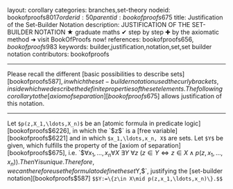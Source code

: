 layout: corollary
categories: branches,set-theory
nodeid: bookofproofs$8017
orderid: 50
parentid: bookofproofs$675
title: Justification of the Set-Builder Notation
description: JUSTIFICATION OF THE SET-BUILDER NOTATION ★ graduate maths ✔ step by step ✚ by the axiomatic method ➜ visit BookOfProofs now!
references: bookofproofs$656,bookofproofs$983
keywords: builder,justification,notation,set,set builder notation
contributors: bookofproofs

---
Please recall the different [basic possibilities to describe sets][bookofproofs$587], in which the set-builder notation used the curly brackets, inside which we describe the definite properties of the set elements. The following corollary to the [axiom of separation][bookofproofs$675] allows justification of this notation.

---

Let `$p(z,X_1,\ldots,X_n)$` be an [atomic formula in predicate logic][bookofproofs$6226], in which the `$z$` is a [free variable][bookofproofs$6221] and in which `$x_1,\ldots,x_n, X$` are sets. Let `$Y$` be given, which fulfills the property of the [axiom of separation][bookofproofs$675], i.e. `$$\forall x_1,\ldots,x_n \forall X~\exists Y~\forall z~(z\in Y \Leftrightarrow z\in X\wedge p(z,x_1,\ldots,x_n)).$$`
Then `$Y$` is unique. Therefore, we can therefore use the formula to define the set `$Y,$`, justifying the [set-builder notation][bookofproofs$587] `$$Y:=\{z\in X\mid p(z,x_1,\ldots,x_n)\}.$$`
